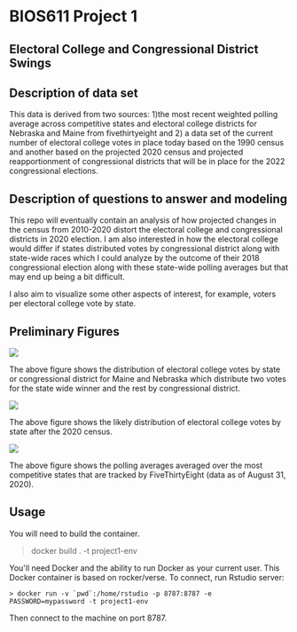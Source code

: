 BIOS611 Project 1
=================

Electoral College and Congressional District Swings
---------------------------------------------------

Description of data set
-----------------------
This data is derived from two sources: 1)the most recent weighted polling average across competitive states and electoral college districts for Nebraska and Maine from fivethirtyeight and 2) a data set of the current number of electoral college votes in place today based on the 1990 census and another based on the projected 2020 census and projected reapportionment of congressional districts that will be in place for the 2022 congressional elections.


Description of questions to answer and modeling
-----------------------------------------------

This repo will eventually contain an analysis of how projected changes in
the census from 2010-2020 distort the electoral college and congressional 
districts in 2020 election. I am also interested in how the electoral college would differ if states distributed votes by congressional district along with state-wide races which I could analyze by the outcome of their 2018 congressional election along with these state-wide polling averages but that may end up being a bit difficult.

I also aim to visualize some other aspects of interest, for example, voters per electoral college vote by state.

Preliminary Figures
-------------------
![](votes_by_state_2010.png)

The above figure shows the distribution of electoral college votes by state or congressional district for Maine and Nebraska which distribute two votes for the state wide winner and the rest by congressional district.

![](votes_by_state_2020.png)

The above figure shows the likely distribution of electoral college votes by state after the 2020 census.

![](polling_averages.png)

The above figure shows the polling averages averaged over the most competitive states that are tracked by FiveThirtyEight (data as of August 31, 2020).

Usage
-----
You will need to build the container.

> docker build . -t project1-env

You'll need Docker and the ability to run Docker as your current user.
This Docker container is based on rocker/verse. To connect, run Rstudio server:

    > docker run -v `pwd`:/home/rstudio -p 8787:8787 -e PASSWORD=mypassword -t project1-env

Then connect to the machine on port 8787.

